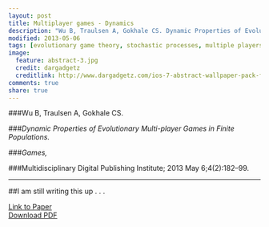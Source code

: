 ```yaml
---
layout: post
title: Multiplayer games - Dynamics
description: "Wu B, Traulsen A, Gokhale CS. Dynamic Properties of Evolutionary Multi-player Games in Finite Populations. Games. Multidisciplinary Digital Publishing Institute; 2013 May 6;4(2):182–99."
modified: 2013-05-06
tags: [evolutionary game theory, stochastic processes, multiple players]
image:
  feature: abstract-3.jpg
  credit: dargadgetz
  creditlink: http://www.dargadgetz.com/ios-7-abstract-wallpaper-pack-for-iphone-5-and-ipod-touch-retina/
comments: true
share: true
---
```


###Wu B, Traulsen A, Gokhale CS. 

###*Dynamic Properties of Evolutionary Multi-player Games in Finite Populations.*

###*Games,*

###Multidisciplinary Digital Publishing Institute; 2013 May 6;4(2):182–99.

***

##I am still writing this up . . .

<div markdown="0"><a href="http://www.mdpi.com/2073-4336/4/2/182" class="btn btn-success">Link to Paper</a></div>

<div markdown="0"><a href="http://www.mdpi.com/2073-4336/4/2/182/pdf" class="btn btn-info">Download PDF</a></div>